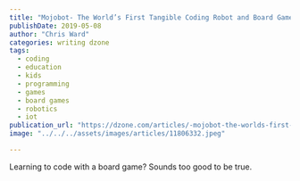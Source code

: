 ```yaml
---
title: "Mojobot- The World’s First Tangible Coding Robot and Board Game"
publishDate: 2019-05-08
author: "Chris Ward"
categories: writing dzone
tags:
  - coding
  - education
  - kids
  - programming
  - games
  - board games
  - robotics
  - iot
publication_url: "https://dzone.com/articles/-mojobot-the-worlds-first-tangible-coding-robot-an"
image: "../../../assets/images/articles/11806332.jpeg"

---
```

Learning to code with a board game? Sounds too good to be true.

